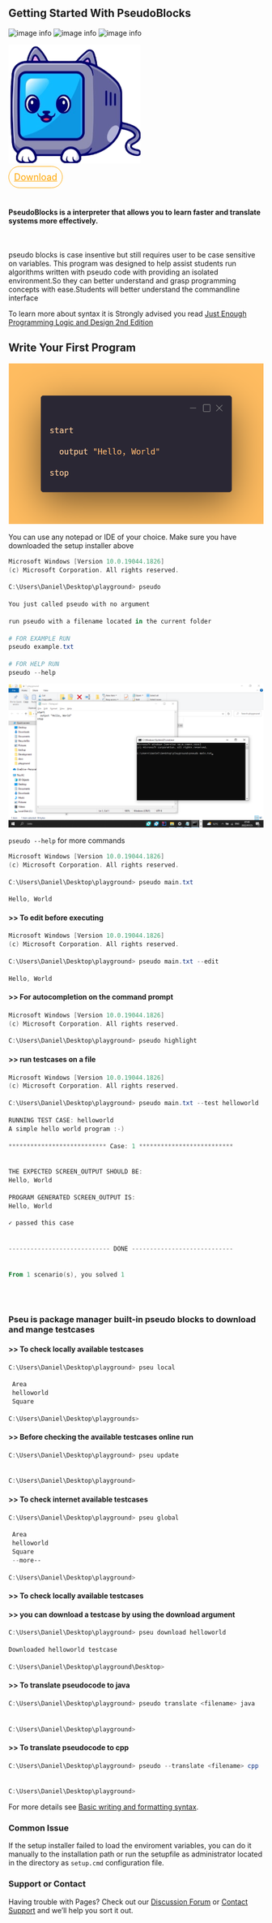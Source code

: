 ## Getting Started With PseudoBlocks

![image info](https://img.shields.io/github/v/release/daniel-kenan/pseudoblocks) ![image info](https://img.shields.io/github/license/daniel-kenan/pseudoblocks)
![image info](https://badgen.net/badge/icon/windows?icon=windows&label)



![image info](favicon.png) 

<a
style="height:50px;width:120px; font-size:large;border-radius:50px;background:transparent;color:orange; padding:10px;border:1px solid orange;"
href="https://github.com/Daniel-Kenan/pseudoblocks/releases/download/v1.0.7/PseudoBlocksSetUp.exe" download>Download</a>

<br>

#### PseudoBlocks is a interpreter that allows you to learn faster and translate systems more effectively.
<br>

pseudo blocks is case insentive but still requires user to be case sensitive on variables.
This program was designed to help assist students run algorithms written with pseudo code with providing an isolated environment.So they can better understand and grasp programming concepts  with ease.Students will better understand the commandline interface

To learn more about syntax it is Strongly advised you read [Just Enough Programming Logic and Design 2nd Edition](https://pdfhost.io/v/csFeVPBzn_Just_Enough_Programming_Logic_and_Design_2nd_Edition)

## Write Your First  Program

![image info](./hello.png) 


You can use any notepad or IDE of your choice. Make sure you have downloaded the setup installer above 


```powershell
Microsoft Windows [Version 10.0.19044.1826]
(c) Microsoft Corporation. All rights reserved.

C:\Users\Daniel\Desktop\playground> pseudo

You just called pseudo with no argument

run pseudo with a filename located in the current folder

# FOR EXAMPLE RUN
pseudo example.txt

# FOR HELP RUN
pseudo --help

```
![cmd.png](cmd.png)

```pseudo --help``` for more commands


```powershell
Microsoft Windows [Version 10.0.19044.1826]
(c) Microsoft Corporation. All rights reserved.

C:\Users\Daniel\Desktop\playground> pseudo main.txt 

Hello, World


```
#### >> To edit before executing

```powershell
Microsoft Windows [Version 10.0.19044.1826]
(c) Microsoft Corporation. All rights reserved.

C:\Users\Daniel\Desktop\playground> pseudo main.txt --edit

Hello, World


```


#### >> For autocompletion on the command prompt

```powershell
Microsoft Windows [Version 10.0.19044.1826]
(c) Microsoft Corporation. All rights reserved.

C:\Users\Daniel\Desktop\playground> pseudo highlight

```
#### >> run testcases on a file

```powershell
Microsoft Windows [Version 10.0.19044.1826]
(c) Microsoft Corporation. All rights reserved.

C:\Users\Daniel\Desktop\playground> pseudo main.txt --test helloworld

RUNNING TEST CASE: helloworld
A simple hello world program :-)

*************************** Case: 1 **************************


THE EXPECTED SCREEN_OUTPUT SHOULD BE:
Hello, World

PROGRAM GENERATED SCREEN_OUTPUT IS:
Hello, World

✓ passed this case


---------------------------- DONE ----------------------------


From 1 scenario(s), you solved 1



```

<br> 

### Pseu is package manager built-in pseudo blocks to download and mange testcases

#### >> To check locally available testcases

```powershell
C:\Users\Daniel\Desktop\playground> pseu local

 Area
 helloworld
 Square

C:\Users\Daniel\Desktop\playgrounds>

```
#### >> Before checking the available testcases online run

```powershell
C:\Users\Daniel\Desktop\playground> pseu update


C:\Users\Daniel\Desktop\playground>

```

#### >> To check internet available testcases

```powershell
C:\Users\Daniel\Desktop\playground> pseu global

 Area
 helloworld
 Square
 --more--

C:\Users\Daniel\Desktop\playground>

```
#### >> To check locally available testcases

#### >> you can download a testcase by using the download argument

```powershell
C:\Users\Daniel\Desktop\playground> pseu download helloworld

Downloaded helloworld testcase

C:\Users\Daniel\Desktop\playground\Desktop>
```
#### >> To translate pseudocode to java

```powershell
C:\Users\Daniel\Desktop\playground> pseudo translate <filename> java


C:\Users\Daniel\Desktop\playground>

```

#### >> To translate pseudocode to cpp

```powershell
C:\Users\Daniel\Desktop\playground> pseudo --translate <filename> cpp


C:\Users\Daniel\Desktop\playground>

```



For more details see [Basic writing and formatting syntax](https://docs.github.com/en/github/writing-on-github/getting-started-with-writing-and-formatting-on-github/basic-writing-and-formatting-syntax).

### Common Issue

If the setup installer failed to load the enviroment variables, you can do it manually to the installation path or run the setupfile as administrator located in the directory as `setup.cmd` configuration file.

### Support or Contact

Having trouble with Pages? Check out our [Discussion Forum](https://github.com/Daniel-Kenan/pseudoblocks/discussions) or [Contact Support](https://github.com/Daniel-Kenan/pseudoblocks/issues) and we’ll help you sort it out.
